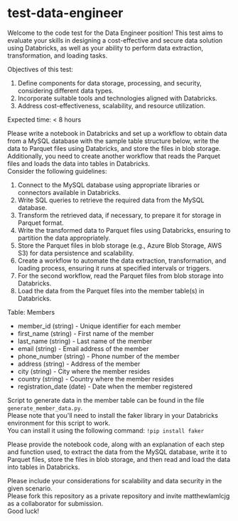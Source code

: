 # test-data-engineer

Welcome to the code test for the Data Engineer position! This test aims to evaluate your skills in designing a cost-effective and secure data solution using Databricks, as well as your ability to perform data extraction, transformation, and loading tasks.

Objectives of this test:

1. Define components for data storage, processing, and security, considering different data types.
1. Incorporate suitable tools and technologies aligned with Databricks.
1. Address cost-effectiveness, scalability, and resource utilization.

Expected time: < 8 hours

Please write a notebook in Databricks and set up a workflow to obtain data from a MySQL database with the sample table structure below, write the data to Parquet files using Databricks, and store the files in blob storage.  
Additionally, you need to create another workflow that reads the Parquet files and loads the data into tables in Databricks.  
Consider the following guidelines:

1. Connect to the MySQL database using appropriate libraries or connectors available in Databricks.
1. Write SQL queries to retrieve the required data from the MySQL database.
1. Transform the retrieved data, if necessary, to prepare it for storage in Parquet format.
1. Write the transformed data to Parquet files using Databricks, ensuring to partition the data appropriately.
1. Store the Parquet files in blob storage (e.g., Azure Blob Storage, AWS S3) for data persistence and scalability.
1. Create a workflow to automate the data extraction, transformation, and loading process, ensuring it runs at specified intervals or triggers.
1. For the second workflow, read the Parquet files from blob storage into Databricks.
1. Load the data from the Parquet files into the member table(s) in Databricks.

Table: Members

- member_id (string) - Unique identifier for each member
- first_name (string) - First name of the member
- last_name (string) - Last name of the member
- email (string) - Email address of the member
- phone_number (string) - Phone number of the member
- address (string) - Address of the member
- city (string) - City where the member resides
- country (string) - Country where the member resides
- registration_date (date) - Date when the member registered


Script to generate data in the member table can be found in the file `generate_member_data.py`.  
Please note that you'll need to install the faker library in your Databricks environment for this script to work.  
You can install it using the following command:
`!pip install faker`

Please provide the notebook code, along with an explanation of each step and function used, to extract the data from the MySQL database, write it to Parquet files, store the files in blob storage, and then read and load the data into tables in Databricks.  

Please include your considerations for scalability and data security in the given scenario.  
Please fork this repository as a private repository and invite matthewlamlcjg as a collaborator for submission.  
Good luck!

